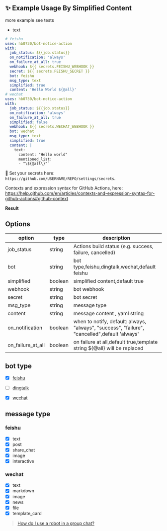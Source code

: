 ## ✨ Example Usage By Simplified Content

more example see tests

- text

```yaml
# feishu
uses: hb0730/bot-notice-action
with:
  job_status: ${{job.status}}
  on_notification: 'always'
  on_failure_at_all: true
  webhook: ${{ secrets.FEISHU_WEBHOOK }}
  secret: ${{ secrets.FEISHU_SECRET }}
  bot: feishu
  msg_type: text
  simplified: true
  content: 'Hello World ${@all}'
# wechat
uses: hb0730/bot-notice-action
with:
  job_status: ${{job.status}}
  on_notification: 'always'
  on_failure_at_all: true
  simplified: false
  webhook: ${{ secrets.WECHAT_WEBHOOK }}
  bot: wechat
  msg_type: text
  simplified: true
  content: |
    text:
      content: "Hello world"
      mentioned_list:
      - "\${@all\}"`
```

🔐 Set your secrets here: `https://github.com/USERNAME/REPO/settings/secrets`.

Contexts and expression syntax for GitHub Actions, here: <https://help.github.com/en/articles/contexts-and-expression-syntax-for-github-actions#github-context>

**Result**

## Options

| option     | type    | description                                    |
| ---------- | ------- | ---------------------------------------------- |
| job_status | string  | Actions build status (e.g. success, failure, cancelled)|
| bot        | string  | bot type,feishu,dingtalk,wechat,default feishu |
| simplified | boolean | simplified content,default true                |
| webhook    | string  | bot webhook                                    |
| secret     | string  | bot secret                                     |
| msg_type   | string  | message type                                   |
| content    | string  | message content , yaml string                  |
|on_notification|boolean|when to notify, default: always, "always", "success", "failure", "cancelled",default 'always'                  |
|on_failure_at_all|boolean|on failure at all,default true,template string ${@all} will be replaced|

## bot type

- [x] [feishu](https://open.feishu.cn/document/client-docs/bot-v3/add-custom-bot)

- [ ] [dingtalk](https://ding-doc.dingtalk.com/doc#/serverapi2/qf2nxq)
- [x] [wechat](https://work.weixin.qq.com/api/doc/90000/90136/91770)

## message type

### feishu

- [x] text
- [x] post
- [x] share_chat
- [x] image
- [x] interactive

### wechat

- [x] text
- [x] markdown
- [x] image
- [x] news
- [x] file
- [x] template_card

> [How do I use a robot in a group chat?](https://getfeishu.cn/hc/zh-cn/articles/360024984973-%E5%9C%A8%E7%BE%A4%E8%81%8A%E4%B8%AD%E4%BD%BF%E7%94%A8%E6%9C%BA%E5%99%A8%E4%BA%BA)
